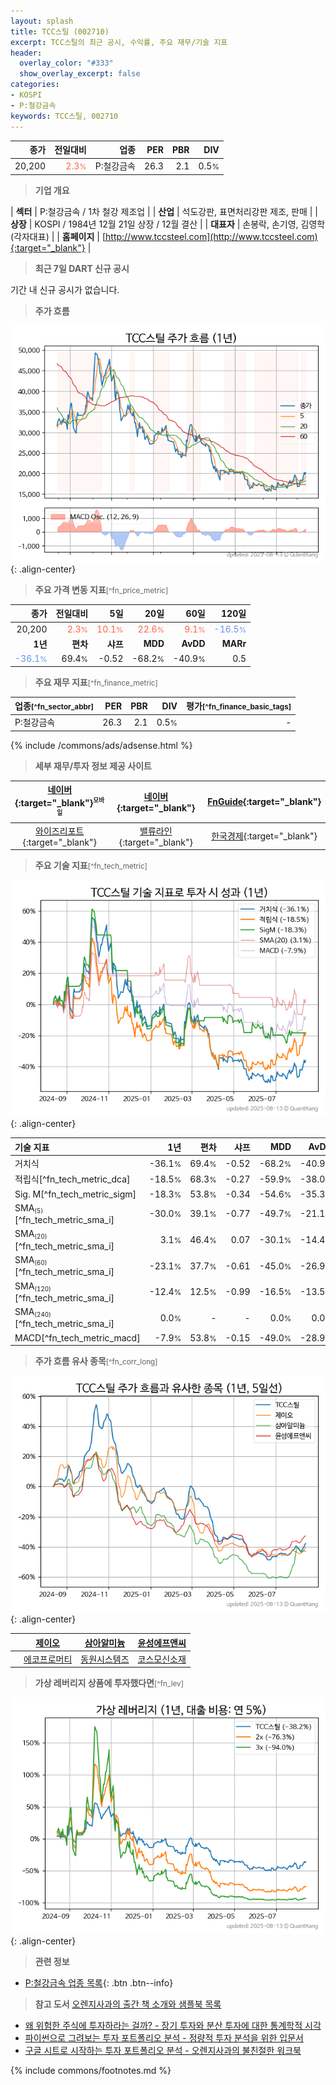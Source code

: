 ```yaml
---
layout: splash
title: TCC스틸 (002710)
excerpt: TCC스틸의 최근 공시, 수익률, 주요 재무/기술 지표
header:
  overlay_color: "#333"
  show_overlay_excerpt: false
categories:
- KOSPI
- P:철강금속
keywords: TCC스틸, 002710
---
```


| **종가** | **전일대비** | **업종** | **PER** | **PBR** | **DIV** |
| -------: | -----------: | -------: | ------: | ------: | ------: |
| 20,200 | <span style="color: tomato">2.3<small>%</small></span> | P:철강금속 | 26.3 | 2.1 | 0.5<small>%</small> |

<!-- more -->


> **기업 개요**<a id="company"></a>

| <span style="white-space:nowrap;">**섹터**</span> | P:철강금속 / 1차 철강 제조업 |
| <span style="white-space:nowrap;">**산업**</span> | 석도강판, 표면처리강판 제조, 판매 |
| <span style="white-space:nowrap;">**상장**</span> | KOSPI / 1984년 12월 21일 상장 / 12월 결산 |
| <span style="white-space:nowrap;">**대표자**</span> | 손봉락, 손기영, 김영학 (각자대표) |
| <span style="white-space:nowrap;">**홈페이지**</span> | [http://www.tccsteel.com](http://www.tccsteel.com){:target="_blank"} |


> **최근 7일 DART 신규 공시**<a id="dart"></a>

기간 내 신규 공시가 없습니다.


> **주가 흐름**<a id="price"></a>

![002710](/stock/images/002710.png){: .align-center}


> **주요 가격 변동 지표**<small>[^fn_price_metric]</small>

| **종가** | **전일대비** | **5일** | **20일** | **60일** | **120일** |
| -------: | -----------: | ------: | -------: | -------: | --------: |
| 20,200 | <span style="color: tomato">2.3<small>%</small></span> | <span style="color: tomato">10.1<small>%</small></span> | <span style="color: tomato">22.6<small>%</small></span> | <span style="color: tomato">9.1<small>%</small></span> | <span style="color: cornflowerblue">-16.5<small>%</small></span> |
| **1년** | **편차** | **샤프** | **MDD** | **AvDD** | **MARr** |
| <span style="color: cornflowerblue">-36.1<small>%</small></span> | 69.4<small>%</small> | -0.52 | -68.2<small>%</small> | -40.9<small>%</small> | 0.5 |


> **주요 재무 지표**<small>[^fn_finance_metric]</small>

| **업종**<small>[^fn_sector_abbr]</small> | **PER** | **PBR** | **DIV** | **평가**<small>[^fn_finance_basic_tags]</small> |
| :--------------------------------------- | ------: | ------: | ------: | ----------------------------------------------: |
| P:철강금속 | 26.3 | 2.1 | 0.5<small>%</small> | - |



{% include /commons/ads/adsense.html %}

> **세부 재무/투자 정보 제공 사이트**

| [네이버](https://m.stock.naver.com/domestic/stock/002710/finance/summary){:target="_blank"}<sup><small>모바일</small></sup> | [네이버](https://finance.naver.com/item/coinfo.naver?code=002710){:target="_blank"} | [FnGuide](https://comp.fnguide.com/SVO2/ASP/SVD_Invest.asp?gicode=A002710&MenuYn=Y){:target="_blank"} |
| :---: | :---: | :---: |
| [와이즈리포트](https://comp.wisereport.co.kr/company/c1040001.aspx?cmp_cd=002710){:target="_blank"} | [밸류라인](https://www.valueline.co.kr/finance/summary/002710){:target="_blank"} | [한국경제](https://markets.hankyung.com/stock/002710/financial-summary){:target="_blank"} |


> **주요 기술 지표**<small>[^fn_tech_metric]</small>


![002710](/stock/images/002710_tech.png){: .align-center}

| **기술 지표** | **1년** | **편차** | **샤프** | **MDD** | **AvDD** |
| :------------ | ------: | -----------: | -------: | ------: | -------: |
| 거치식 | -36.1<small>%</small> | 69.4<small>%</small> | -0.52 | -68.2<small>%</small> | -40.9<small>%</small> |
| 적립식[^fn_tech_metric_dca] | -18.5<small>%</small> | 68.3<small>%</small> | -0.27 | -59.9<small>%</small> | -38.0<small>%</small> |
| Sig. M[^fn_tech_metric_sigm] | -18.3<small>%</small> | 53.8<small>%</small> | -0.34 | -54.6<small>%</small> | -35.3<small>%</small> |
| SMA<small><sub>(5)</sub></small>[^fn_tech_metric_sma_i] | -30.0<small>%</small> | 39.1<small>%</small> | -0.77 | -49.7<small>%</small> | -21.1<small>%</small> |
| SMA<small><sub>(20)</sub></small>[^fn_tech_metric_sma_i] | 3.1<small>%</small> | 46.4<small>%</small> | 0.07 | -30.1<small>%</small> | -14.4<small>%</small> |
| SMA<small><sub>(60)</sub></small>[^fn_tech_metric_sma_i] | -23.1<small>%</small> | 37.7<small>%</small> | -0.61 | -45.0<small>%</small> | -26.9<small>%</small> |
| SMA<small><sub>(120)</sub></small>[^fn_tech_metric_sma_i] | -12.4<small>%</small> | 12.5<small>%</small> | -0.99 | -16.5<small>%</small> | -13.5<small>%</small> |
| SMA<small><sub>(240)</sub></small>[^fn_tech_metric_sma_i] | 0.0<small>%</small> | - | - | 0.0<small>%</small> | 0.0<small>%</small> |
| MACD[^fn_tech_metric_macd] | -7.9<small>%</small> | 53.8<small>%</small> | -0.15 | -49.0<small>%</small> | -28.9<small>%</small> |


> **주가 흐름 유사 종목**<a id="corr"></a><small>[^fn_corr_long]</small>

![002710](/stock/images/002710_corr.png){: .align-center}

|       | [제이오](/418550/) | [삼아알미늄](/006110/) | [윤성에프앤씨](/372170/) |
| :---: | :------------------------------------: | :------------------------------------: | :------------------------------------: |
|       | [에코프로머티](/450080/) | [동원시스템즈](/014820/) | [코스모신소재](/005070/) |


> **가상 레버리지 상품에 투자했다면**<a id="2x"></a><small>[^fn_lev]</small>

![002710](/stock/images/002710_2x.png){: .align-center}


> **관련 정보**

- [P:철강금속 업종 목록](/stats/sector/kospi_업종_철강금속_종목/){: .btn .btn--info}

> **참고 도서** [오렌지사과의 출간 책 소개와 샘플북 목록](https://kongdori.tistory.com/691)

- [왜 위험한 주식에 투자하라는 걸까? - 장기 투자와 분산 투자에 대한 통계학적 시각](https://kongdori.tistory.com/421)
- [파이썬으로 그려보는 투자 포트폴리오 분석  - 정량적 투자 분석을 위한 입문서](https://kongdori.tistory.com/643)
- [구글 시트로 시작하는 투자 포트폴리오 분석 - 오렌지사과의 불친절한 워크북](https://kongdori.tistory.com/449)


{% include commons/footnotes.md %}